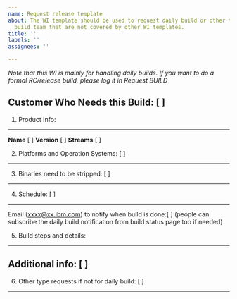 ```yaml
---
name: Request release template
about: The WI template should be used to request daily build or other things from
  build team that are not covered by other WI templates.
title: ''
labels: ''
assignees: ''

---
```


*Note that this WI is mainly for handling daily builds.  If you want to do a formal RC/release build, please log it in Request BUILD*

Customer Who Needs this Build: [   ]
-------------------------------------

1. Product Info:
----------------
**Name**  [   ]    **Version** [   ]     **Streams** [          ]

2. Platforms and Operation Systems: [        ]
----------------------------------------

3. Binaries need to be stripped: [  ]
----------------------------------

4. Schedule: [    ]
-----------

Email (xxxx@xx.ibm.com) to notify when build is done:[    ]
(people can subscribe the daily build notification from build status page too if needed)

5. Build steps and details:
--------------------------

Additional info: [     ]
--------------------

6. Other type requests if not for daily build: [     ]
-------------------------------------------------



 
